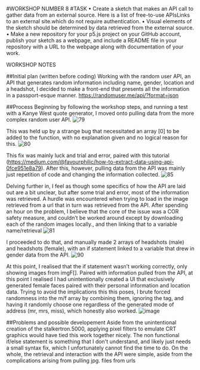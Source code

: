 #WORKSHOP NUMBER 8
#TASK
•	Create a sketch that makes an API call to gather data from an external source. Here is a list of free-to-use APIsLinks to an external site.which do not require authentication.
•	Visual elements of the sketch should be determined by data retrieved from the external source.
•	Make a new repository for your p5.js project on your GitHub account, publish your sketch as a webpage, and include a README file in your repository with a URL to the webpage along with documentation of your work.

WORKSHOP NOTES

##Initial plan (written before coding)
Working with the random user API, an API that generates random information including name, gender, location and a headshot, I decided to make a front-end that presents all the information in a passport-esque manner.
https://randomuser.me/api/?format=json

##Process
Beginning by following the workshop steps, and running a test with a Kanye West quote generator, I moved onto pulling data from the more complex random user API.
  ![79](https://github.com/user-attachments/assets/9443ca89-fa83-4dd9-861e-8ba943c9085c)

 This was held up by a strange bug that necessitated an array [0] to be added to the function, with no explanation given and no logical reason for this. 
 ![80](https://github.com/user-attachments/assets/c5d5ce6f-0743-4322-9742-007836eebbcf)


This fix was mainly luck and trial and error, paired with this tutorial (https://medium.com/@favourphilic/how-to-extract-data-using-api-0fce951e8a79). After this, however, pulling data from the API was mainly just repetition of code and changing the information collected.
 ![85](https://github.com/user-attachments/assets/cd636c49-46b4-4aa8-a4c6-485a6c2fc8e2)


Delving further in, I feel as though some specifics of how the API are laid out are a bit unclear, but after some trial and error, most of the information was retrieved. A hurdle was encountered when trying to load in the image retrieved from a url that in turn was retrieved from the API. After spending an hour on the problem, I believe that the core of the issue was a COR safety measure, and couldn’t be worked around except by downloading each of the random images locally., and then linking that to a variable name/retrieval 
 ![81](https://github.com/user-attachments/assets/3144b7ee-d9c9-4587-b1bc-726296938a63)

I proceeded to do that, and manually made 2 arrays of headshots (male) and headshots (female), with an if statement linked to a variable that drew in gender data from the API. 
 ![90](https://github.com/user-attachments/assets/7707c0a0-15d7-4ccd-8859-0a023ecb0352)

At this point, I realised that the if statement wasn’t working correctly, only showing images from imgF[]. Paired with information pulled from the API, at this point I realised I had unintentionally created a UI that exclusively generated female faces paired with their personal information and location data. Trying to avoid the implications this this poses, I brute forced randomness into the m/f array by combining them, ignoring the tag, and having it randomly choose one regardless of the generated mode of address (mr, mrs, miss), which honestly also worked. 
 ![image](https://github.com/user-attachments/assets/ee75e3f4-b2ca-437f-83a7-f410890c16cc)

##Problems and possible developement 
Aside from the unintentional creation of the stalkertron.5000, applying pixel filters to emulate CRT graphics would have tied this work together nicely. The non functional if/else statement is something that I don't understand, and likely just needs a small syntax fix, which I unfortunately cannot find the time to do.
On the whole, the retrieval and interaction with the API were simple, aside from the complications arising from pulling jpg. files from urls
